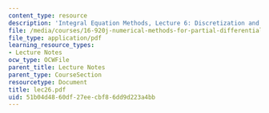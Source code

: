 ```yaml
---
content_type: resource
description: 'Integral Equation Methods, Lecture 6: Discretization and Quadrature'
file: /media/courses/16-920j-numerical-methods-for-partial-differential-equations-sma-5212-spring-2003/51b04d4860df27eecbf86dd9d223a4bb_lec26.pdf
file_type: application/pdf
learning_resource_types:
- Lecture Notes
ocw_type: OCWFile
parent_title: Lecture Notes
parent_type: CourseSection
resourcetype: Document
title: lec26.pdf
uid: 51b04d48-60df-27ee-cbf8-6dd9d223a4bb
---
```

